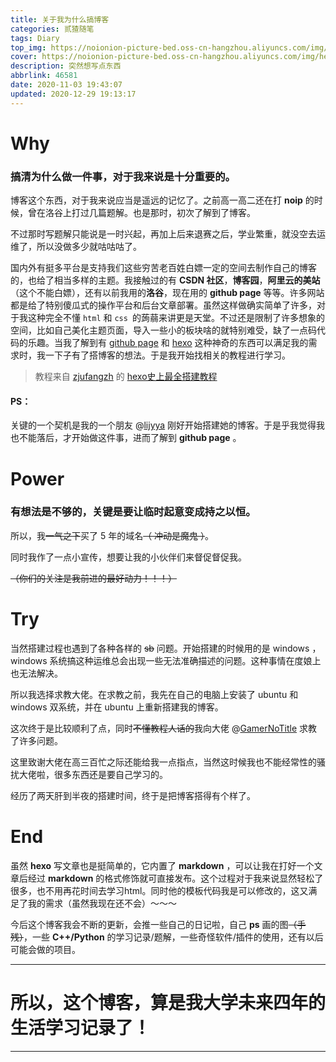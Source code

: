 ```yaml
---
title: 关于我为什么搞博客
categories: 贰猹随笔
tags: Diary
top_img: https://noionion-picture-bed.oss-cn-hangzhou.aliyuncs.com/img/page2.jpg
cover: https://noionion-picture-bed.oss-cn-hangzhou.aliyuncs.com/img/head.jpg
description: 突然想写点东西
abbrlink: 46581
date: 2020-11-03 19:43:07
updated: 2020-12-29 19:13:17
---
```

# Why

### 搞清为什么做一件事，对于我来说是十分重要的。

博客这个东西，对于我来说应当是遥远的记忆了。之前高一高二还在打 **noip** 的时候，曾在洛谷上打过几篇题解。也是那时，初次了解到了博客。

不过那时写题解只能说是一时兴起，再加上后来退赛之后，学业繁重，就没空去运维了，所以没做多少就咕咕咕了。

国内外有挺多平台是支持我们这些穷苦老百姓白嫖一定的空间去制作自己的博客的，也给了相当多样的主题。我接触过的有 **CSDN 社区**，**博客园**，**阿里云的美站**（这个不能白嫖），还有以前我用的**洛谷**，现在用的 **github page** 等等。许多网站都是给了特别傻瓜式的操作平台和后台文章部署。虽然这样做确实简单了许多，对于我这种完全不懂 `html` 和 `css `的蒟蒻来讲更是天堂。不过还是限制了许多想象的空间，比如自己美化主题页面，导入一些小的板块啥的就特别难受，缺了一点码代码的乐趣。当我了解到有 [github page](https://pages.github.com/) 和 [hexo](https://hexo.io/zh-cn/) 这种神奇的东西可以满足我的需求时，我一下子有了搭博客的想法。于是我开始找相关的教程进行学习。

> 教程来自 [zjufangzh](https://blog.csdn.net/sinat_37781304) 的 [hexo史上最全搭建教程](https://blog.csdn.net/sinat_37781304/article/details/82729029) 

#### PS：

关键的一个契机是我的一个朋友 @[lijyya](http://lijyya.site/) 刚好开始搭建她的博客。于是乎我觉得我也不能落后，才开始做这件事，进而了解到 **github page** 。

# Power

### 有想法是不够的，关键是要让临时起意变成持之以恒。

所以，我~~一气之下~~买了 5 年的域名~~（ 冲动是魔鬼 ）~~。

同时我作了一点小宣传，想要让我的小伙伴们来督促督促我。

~~（你们的关注是我前进的最好动力！！！）~~

# Try

当然搭建过程也遇到了各种各样的 ~~sb~~ 问题。开始搭建的时候用的是 windows ， windows 系统搞这种运维总会出现一些无法准确描述的问题。这种事情在度娘上也无法解决。

所以我选择求教大佬。在求教之前，我先在自己的电脑上安装了 ubuntu 和 windows 双系统，并在 ubuntu 上重新搭建我的博客。

这次终于是比较顺利了点，同时~~不懂教程人话的~~我向大佬 @[GamerNoTitle](https://bili33.top/) 求教了许多问题。

这里致谢大佬在高三百忙之际还能给我一点指点，当然这时候我也不能经常性的骚扰大佬啦，很多东西还是要自己学习的。

经历了两天肝到半夜的搭建时间，终于是把博客搭得有个样了。

# End

虽然 **hexo** 写文章也是挺简单的，它内置了 **markdown** ，可以让我在打好一个文章后经过 **markdown** 的格式修饰就可直接发布。这个过程对于我来说显然轻松了很多，也不用再花时间去学习html。同时他的模板代码我是可以修改的，这又满足了我的需求（虽然我现在还不会）～～～

今后这个博客我会不断的更新，会推一些自己的日记啦，自己 **ps** 画的图~~（手残）~~，一些 **C++/Python** 的学习记录/题解，一些奇怪软件/插件的使用，还有以后可能会做的项目。

--------

# 所以，这个博客，算是我大学未来四年的生活学习记录了！

--------
